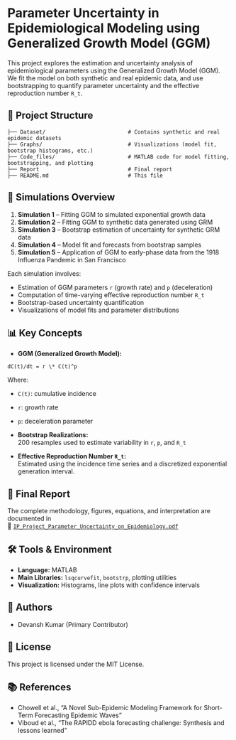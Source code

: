 # Parameter Uncertainty in Epidemiological Modeling using Generalized Growth Model (GGM)

This project explores the estimation and uncertainty analysis of epidemiological parameters using the Generalized Growth Model (GGM). We fit the model on both synthetic and real epidemic data, and use bootstrapping to quantify parameter uncertainty and the effective reproduction number `R_t`.

## 📁 Project Structure

```
├── Dataset/                          # Contains synthetic and real epidemic datasets
├── Graphs/                           # Visualizations (model fit, bootstrap histograms, etc.)
├── Code_files/                       # MATLAB code for model fitting, bootstrapping, and plotting
├── Report                            # Final report
├── README.md                         # This file
```

## 📌 Simulations Overview

1. **Simulation 1** – Fitting GGM to simulated exponential growth data  
2. **Simulation 2** – Fitting GGM to synthetic data generated using GRM  
3. **Simulation 3** – Bootstrap estimation of uncertainty for synthetic GRM data  
4. **Simulation 4** – Model fit and forecasts from bootstrap samples  
5. **Simulation 5** – Application of GGM to early-phase data from the 1918 Influenza Pandemic in San Francisco

Each simulation involves:
- Estimation of GGM parameters `r` (growth rate) and `p` (deceleration)
- Computation of time-varying effective reproduction number `R_t`
- Bootstrap-based uncertainty quantification
- Visualizations of model fits and parameter distributions

## 📊 Key Concepts

- **GGM (Generalized Growth Model):**
```
dC(t)/dt = r \* C(t)^p
```

Where:
- `C(t)`: cumulative incidence  
- `r`: growth rate  
- `p`: deceleration parameter

- **Bootstrap Realizations:**  
200 resamples used to estimate variability in `r`, `p`, and `R_t`

- **Effective Reproduction Number `R_t`:**  
Estimated using the incidence time series and a discretized exponential generation interval.

## 📄 Final Report

The complete methodology, figures, equations, and interpretation are documented in  
📌 [`IP_Project_Parameter_Uncertainty_on_Epidemiology.pdf`](./Report/IP_Project_Parameter_Uncertainty_on_Epidemiology.pdf)

## 🛠 Tools & Environment

- **Language:** MATLAB  
- **Main Libraries:** `lsqcurvefit`, `bootstrp`, plotting utilities  
- **Visualization:** Histograms, line plots with confidence intervals

## 🧠 Authors

- Devansh Kumar (Primary Contributor)

## 📜 License

This project is licensed under the MIT License.

## 📚 References

- Chowell et al., “A Novel Sub-Epidemic Modeling Framework for Short-Term Forecasting Epidemic Waves”  
- Viboud et al., “The RAPIDD ebola forecasting challenge: Synthesis and lessons learned”

